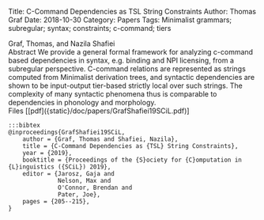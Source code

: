 Title: C-Command Dependencies as TSL String Constraints
Author: Thomas Graf
Date: 2018-10-30
Category: Papers
Tags: Minimalist grammars; subregular; syntax; constraints; c-command; tiers

<div markdown class="authors">
Graf, Thomas, and Nazila Shafiei
</div>

<div markdown class="abstract">
<span id="abstract-title">Abstract</span>
We provide a general formal framework for analyzing c-command based dependencies in syntax, e.g. binding and NPI licensing, from a subregular perspective.
C-command relations are represented as strings computed from Minimalist derivation trees, and syntactic dependencies are shown to be input-output tier-based strictly local over such strings.
The complexity of many syntactic phenomena thus is comparable to dependencies in phonology and morphology.
</div>

<div markdown class="files">
<span id="files-title">Files</span>
[[pdf]({static}/doc/papers/GrafShafiei19SCiL.pdf)]
</div>

~~~
:::bibtex
@inproceedings{GrafShafiei19SCiL,
    author = {Graf, Thomas and Shafiei, Nazila},
    title = {C-Command Dependencies as {TSL} String Constraints},
    year = {2019},
    booktitle = {Proceedings of the {S}ociety for {C}omputation in {L}inguistics ({SCiL}) 2019},
    editor = {Jarosz, Gaja and
              Nelson, Max and
              O'Connor, Brendan and
              Pater, Joe},
    pages = {205--215},
}
~~~
